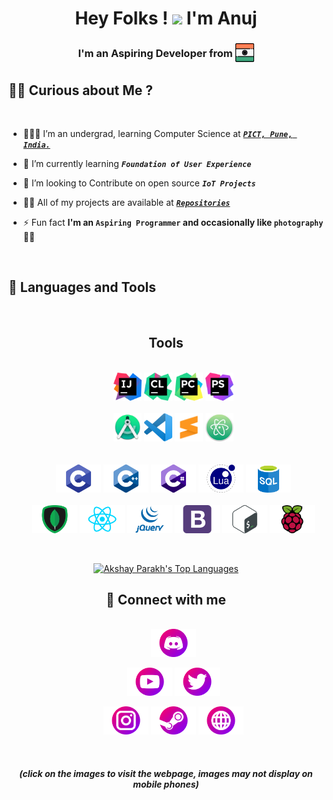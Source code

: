 <h1 align="center">Hey Folks ! <img src="https://raw.githubusercontent.com/MartinHeinz/MartinHeinz/master/wave.gif" width="30px"> I'm Anuj</h1>
<h3 align="center">I'm an Aspiring Developer from <sub><sub><img src="assets/india_flag.png" width="30px"></sub></sub></h3>

## 🙋‍♂️ Curious about Me ? 
<br/>

- 👨🏻‍🎓 I’m an undergrad, learning Computer Science at **_[`PICT, Pune, India.`](https://pict.edu/about_us/)_** 

- 🔭 I’m currently learning **_`Foundation of User Experience`_**

- 👯 I’m looking to Contribute on open source **_`IoT Projects`_**

- 👨‍💻 All of my projects are available at **_[`Repositories`](https://github.com/AnujMutha?tab=repositories)_**

- ⚡ Fun fact **I'm an `Aspiring Programmer` and occasionally like `photography` 🎥📸**
<br/>

## 🚀 Languages and Tools
<br/>
<h2 align="center">Tools</h2>
<ul align="center">
  <br/>
  <a href="https://www.jetbrains.com/intellij/"><img alt="IntelliJ" height="45px" src="tools/intellij.png"/></a>
  <a href="https://www.jetbrains.com/clion/"><img alt="CLion" height="45px" src="tools/clion.svg"/></a>
  <a href="https://www.jetbrains.com/pycharm/"><img alt="PyCharm" height="45px" src="tools/pycharm.png"/></a>
  <a href="https://www.jetbrains.com/phpstorm/"><img alt="PHPStorm" height="45px" src="tools/phpstorm.png"/></a>   <br/>
<br/>
  <a href="https://www.jetbrains.com/intellij/"><img alt="IntelliJ" height="45px" src="tools/android_studio.png"/></a>
  <a href="https://www.jetbrains.com/clion/"><img alt="CLion" height="45px" src="tools/vscode.png"/></a>
  <a href="https://www.jetbrains.com/pycharm/"><img alt="PyCharm" height="45px" src="tools/sublime_text.png"/></a>
  <a href="https://www.jetbrains.com/phpstorm/"><img alt="PHPStorm" height="45px" src="tools/atom.png"/></a>   <br/>
  <br/>
<br/>
  <a href="https://en.wikipedia.org/wiki/C_(programming_language)"><img height="45px" src="https://raw.githubusercontent.com/AkshayCraZzY/AkshayCraZzY/main/skills/C.png"/></a>
  <a href="https://en.wikipedia.org/wiki/C%2B%2B"><img height="45px" src="https://raw.githubusercontent.com/AkshayCraZzY/AkshayCraZzY/main/skills/C++.png"/></a>
  <a href="https://docs.microsoft.com/es-es/dotnet/csharp/"><img height="45px" src="https://raw.githubusercontent.com/AkshayCraZzY/AkshayCraZzY/main/skills/CSharp.png"/></a>
  <a href="https://lua.org/"><img height="45px" src="https://raw.githubusercontent.com/AkshayCraZzY/AkshayCraZzY/main/skills/Lua.png"/></a>
  <a href="https://en.wikipedia.org/wiki/SQL"><img height="45px" src="https://raw.githubusercontent.com/AkshayCraZzY/AkshayCraZzY/main/skills/SQL.png"/></a>
  <br/>
<br/>
  <a href="https://mongodb.com/"><img height="45px" src="https://raw.githubusercontent.com/AkshayCraZzY/AkshayCraZzY/main/skills/MongoDB.png"/></a>
  <a href="https://reactjs.org/"><img height="45px" src="https://raw.githubusercontent.com/AkshayCraZzY/AkshayCraZzY/main/skills/React.png"/></a>
  <a href="https://jquery.com/"><img height="45px" src="https://raw.githubusercontent.com/AkshayCraZzY/AkshayCraZzY/main/skills/JQuery.png"/></a>
  <a href="https://getbootstrap.com"><img height="45px" src="https://raw.githubusercontent.com/AkshayCraZzY/AkshayCraZzY/main/skills/Bootstrap.png"/></a>
  <a href="https://en.wikipedia.org/wiki/Bash_(Unix_shell)"><img height="45px" src="https://raw.githubusercontent.com/AkshayCraZzY/AkshayCraZzY/main/skills/Bash.png"/></a>
  <a href="https://raspberrypi.org/"><img height="45px" src="https://raw.githubusercontent.com/AkshayCraZzY/AkshayCraZzY/main/skills/Raspberry Pi.png"/></a>
</ul>

<br/>

<p align="center">
    <a href="https://github.com/AkshayCraZzY"><img alt="Akshay Parakh's Top Languages" src="https://github-readme-stats.vercel.app/api/top-langs/?username=akshaycrazzy&langs_count=8&count_private=true&layout=compact&theme=blue-green&hide_border=true&bg_color=0D1117" /></a>
</p>

<h2 align="center">💬 Connect with me</h2>
<ul align="center">
  <br/>
  <a href="https://discordapp.com/users/223083258433241088"><img height="45px" src="https://raw.githubusercontent.com/AkshayCraZzY/AkshayCraZzY/main/contact/Discord.png"/></a>

<a href="https://www.youtube.com/crazzyak"><img height="45px" src="https://raw.githubusercontent.com/AkshayCraZzY/AkshayCraZzY/main/contact/Youtube.png"/></a>
<a href="https://twitter.com/akshayparakh98"><img height="45px" src="https://raw.githubusercontent.com/AkshayCraZzY/AkshayCraZzY/main/contact/Twitter.png"/></a>

<a href="https://www.instagram.com/akki_parakh/"><img height="45px" src="https://raw.githubusercontent.com/AkshayCraZzY/AkshayCraZzY/main/contact/Instagram.png"/></a>
<a href="https://steamcommunity.com/id/Cra7zY/"><img height="45px" src="https://raw.githubusercontent.com/AkshayCraZzY/AkshayCraZzY/main/contact/Steam.png"/></a>
<a href="mailto:akshayparakh98@gmail.com?subject=From Github"><img height="45px" src="https://raw.githubusercontent.com/AkshayCraZzY/AkshayCraZzY/main/contact/Website.png"/></a>
</ul>
<br/>
<h5 align="center">(click on the images to visit the webpage, images may not display on mobile phones)</h5>